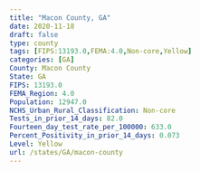 ```yaml
---
title: "Macon County, GA"
date: 2020-11-18
draft: false
type: county
tags: [FIPS:13193.0,FEMA:4.0,Non-core,Yellow]
categories: [GA]
County: Macon County
State: GA
FIPS: 13193.0
FEMA_Region: 4.0
Population: 12947.0
NCHS_Urban_Rural_Classification: Non-core
Tests_in_prior_14_days: 82.0
Fourteen_day_test_rate_per_100000: 633.0
Percent_Positivity_in_prior_14_days: 0.073
Level: Yellow
url: /states/GA/macon-county
---
```



